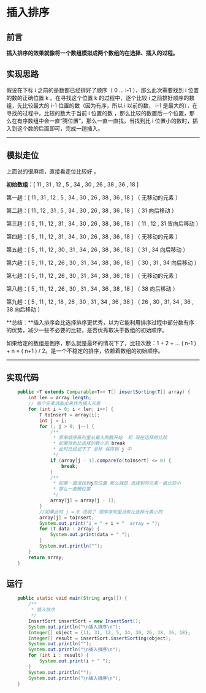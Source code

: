 插入排序
==


## 前言

**插入排序的效果就像将一个数组模拟成两个数组的在选择、插入的过程。**



## 实现思路

假设在下标 i 之前的是数都已经排好了顺序（ 0 ... i-1 ），那么此次需要找到 i 位置的数的正确位置 k 。在寻找这个位置 k 的过程中，逐个比较 i 之前排好顺序的数组，先比较最大的 i-1 位置的数（因为有序，所以 i 以前的数， i-1 是最大的），在寻找的过程中，比较的数大于当前 i 位置的数 ，那么比较的数置后一个位置，那么在有序数组中会一直“腾位置”，那么一直一直找，当找到比 i 位置小的数时，插入到这个数的后面即可，完成一趟插入。

--- 

## 模拟走位

上面说的很麻烦，直接看走位比较好  。

**初始数组：**[ 11 , 31 , 12 , 5 , 34 , 30 , 26 , 38 , 36 , 18 ]

第一趟：[ 11 , 31 , 12 , 5 , 34 , 30 , 26 , 38 , 36 , 18 ] （ 无移动的元素 ）

第二趟：[ 11 , 12 , 31 , 5 , 34 , 30 , 26 , 38 , 36 , 18 ] （ 31 向后移动 ）

第三趟：[ 5 , 11 , 12 , 31 , 34 , 30 , 26 , 38 , 36 , 18 ] （ 11 , 12 , 31 皆向后移动 ）

第四趟：[ 5 , 11 , 12 , 31 , 34 , 30 , 26 , 38 , 36 , 18 ] （ 无移动的元素 ）

第五趟：[ 5 , 11 , 12 , 30 , 31 , 34 , 26 , 38 , 36 , 18 ] （ 31 , 34 向后移动 ）

第六趟：[ 5 , 11 , 12 , 26 , 30 , 31 , 34 , 38 , 36 , 18 ] （ 30 , 31 , 34 向后移动 ）

第七趟：[ 5 , 11 , 12 , 26 , 30 , 31 , 34 , 38 , 36 , 18 ] （ 无移动的元素 ）

第八趟：[ 5 , 11 , 12 , 26 , 30 , 31 , 34 , 36 , 38 , 18 ] （ 38 向后移动 ）

第九趟：[ 5 , 11 , 12 , 18 , 26 , 30 , 31 , 34 , 36 , 38 ] （ 26 , 30 , 31, 34 , 36 , 38 向后移动 ）


**总结：**插入排序会比选择排序更优秀，以为它能利用排序过程中部分数有序的优势，减少一些不必要的比较，是否优秀取决于数组的初始顺序。

如果给定的数组是倒序，那么就是最坏的情况下了，比较次数：1 + 2 + ... ( n-1 ) + n = ( n+1 ) / 2。是一个不稳定的排序，依赖着数组的初始顺序。

---

## 实现代码

```Java
    public <T extends Comparable<T>> T[] insertSorting(T[] array) {
        int len = array.length;
        // 每个元素选取出来作为插入元素
        for (int i = 0; i < len; i++) {
            T toInsert = array[i];
            int j = i;
            for (; j > 0; j--) {
                /**
                 * 原来顺序系列里从最大的数开始  和 现在选择的比较
                 * 如果找到比选择的数小的 break
                 * 此时已经记下了 坐标 保存到 j 中
                 */
                if (array[j - 1].compareTo(toInsert) <= 0) {
                    break;
                }
                /**
                 * 如果一直没找到j的位置 那么就是 选择到的元素一直比较小
                 * 那么一直腾位置
                 */
                array[j] = array[j - 1];
            }
            //如果此时 j = 0 说明了 顺序序列里没有比选择元素小的
            array[j] = toInsert;
            System.out.print("i = " + i + "  array = ");
            for (T data : array) {
                System.out.print(data + " ");
            }
            System.out.println("");
        }
        return array;
    }
```


## 运行

```Java
    public static void main(String args[]) {
        /**
         * 插入排序
         */
        InsertSort insertSort = new InsertSort();
        System.out.println("\n插入排序\n");
        Integer[] object = {11, 31, 12, 5, 34, 30, 26, 38, 36, 18};
        Integer[] result = insertSort.insertSorting(object);
        System.out.println("");
        System.out.println("\n插入排序\n");
        for (int i : result) {
            System.out.print(i + " ");
        }
        System.out.println("");
        System.out.println("\n插入排序\n");
    }
```
